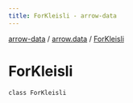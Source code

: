 ```yaml
---
title: ForKleisli - arrow-data
---
```


[arrow-data](../index.html) / [arrow.data](index.html) / [ForKleisli](./-for-kleisli.html)

# ForKleisli

`class ForKleisli`